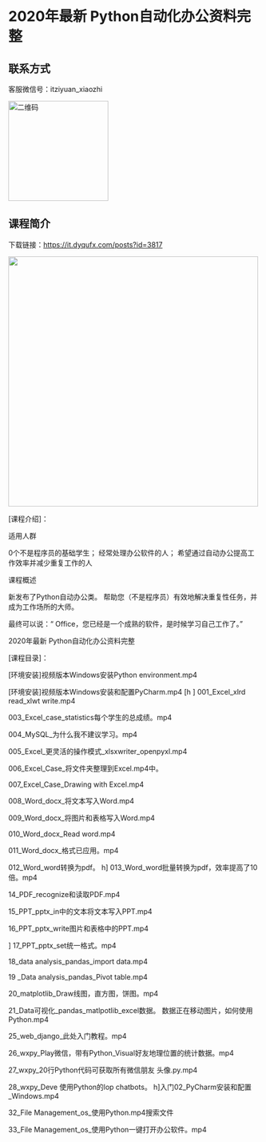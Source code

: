 # 2020年最新 Python自动化办公资料完整

## 联系方式

客服微信号：itziyuan_xiaozhi

<img src="https://ziyuanyun.oss-cn-guangzhou.aliyuncs.com/common/20240614073449/666b82192834a.jpg" width="200" height="200" alt="二维码">

## 课程简介

下载链接：https://it.dyqufx.com/posts?id=3817

<img src="https://ziyuanyun.oss-cn-guangzhou.aliyuncs.com/yun/20240515185343/6644943717ff0.jpg" width="500" alt="">

  [课程介绍]：

 适用人群

 0个不是程序员的基础学生； 经常处理办公软件的人； 希望通过自动办公提高工作效率并减少重复工作的人

 课程概述

 新发布了Python自动办公类。 帮助您（不是程序员）有效地解决重复性任务，并成为工作场所的大师。

 最终可以说：“ Office，您已经是一个成熟的软件，是时候学习自己工作了。”

 2020年最新 Python自动化办公资料完整



 [课程目录]：

 [环境安装]视频版本Windows安装Python environment.mp4

 [环境安装]视频版本Windows安装和配置PyCharm.mp4 [h ] 001_Excel_xlrd read_xlwt write.mp4

 003_Excel_case_statistics每个学生的总成绩。mp4

 004_MySQL_为什么我不建议学习。mp4

 005_Excel_更灵活的操作模式_xlsxwriter_openpyxl.mp4

 006_Excel_Case_将文件夹整理到Excel.mp4中。

 007_Excel_Case_Drawing with Excel.mp4

 008_Word_docx_将文本写入Word.mp4

 009_Word_docx_将图片和表格写入Word.mp4

 010_Word_docx_Read word.mp4

 011_Word_docx_格式已应用。mp4

 012_Word_word转换为pdf。 h] 013_Word_word批量转换为pdf，效率提高了10倍。mp4

 14_PDF_recognize和读取PDF.mp4

 15_PPT_pptx_in中的文本将文本写入PPT.mp4

 16_PPT_pptx_write图片和表格中的PPT.mp4

 ] 17_PPT_pptx_set统一格式。mp4

 18_data analysis_pandas_import data.mp4

 19 _Data analysis_pandas_Pivot table.mp4

 20_matplotlib_Draw线图，直方图，饼图。mp4

 21_Data可视化_pandas_matlpotlib_excel数据。 数据正在移动图片，如何使用Python.mp4

 25_web_django_此处入门教程。mp4

 26_wxpy_Play微信，带有Python_Visual好友地理位置的统计数据。mp4

 27_wxpy_20行Python代码可获取所有微信朋友 头像.py.mp4

 28_wxpy_Deve 使用Python的lop chatbots。 h]入门02_PyCharm安装和配置_Windows.mp4

 32_File Management_os_使用Python.mp4搜索文件

 33_File Management_os_使用Python一键打开办公软件。mp4

  